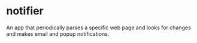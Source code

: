 # notifier
An app that periodically parses a specific web page and looks for changes and makes email and popup notifications.
